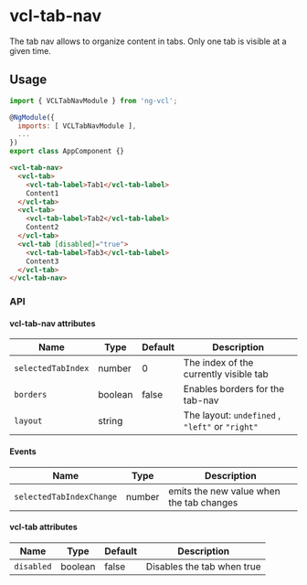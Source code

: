 # vcl-tab-nav

The tab nav allows to organize content in tabs.
Only one tab is visible at a given time.

## Usage

```js
import { VCLTabNavModule } from 'ng-vcl';

@NgModule({
  imports: [ VCLTabNavModule ],
  ...
})
export class AppComponent {}
```

```html
<vcl-tab-nav>
  <vcl-tab>
    <vcl-tab-label>Tab1</vcl-tab-label>
    Content1
  </vcl-tab>
  <vcl-tab>
    <vcl-tab-label>Tab2</vcl-tab-label>
    Content2
  </vcl-tab>
  <vcl-tab [disabled]="true">
    <vcl-tab-label>Tab3</vcl-tab-label>
    Content3
  </vcl-tab>
</vcl-tab-nav>
```

### API

#### vcl-tab-nav attributes

| Name                     | Type        | Default  | Description
| ------------             | ----------- | -------- |--------------
| `selectedTabIndex`       | number      |        0 | The index of the currently visible tab
| `borders`                | boolean     |    false | Enables borders for the tab-nav
| `layout`                 | string      |          | The layout: `undefined` , `"left"` or `"right"`

#### Events

| Name                             | Type             | Description
| ---------------------            | ---------------  | -
| `selectedTabIndexChange`         | number           | emits the new value when the tab changes


#### vcl-tab attributes

| Name                     | Type        | Default  | Description
| ------------             | ----------- | -------- |--------------
| `disabled`               | boolean     |   false  | Disables the tab when true


